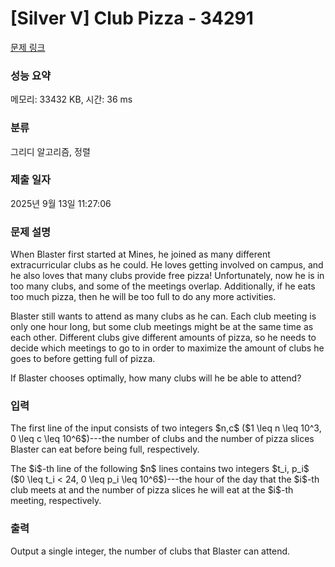 # [Silver V] Club Pizza - 34291 

[문제 링크](https://www.acmicpc.net/problem/34291) 

### 성능 요약

메모리: 33432 KB, 시간: 36 ms

### 분류

그리디 알고리즘, 정렬

### 제출 일자

2025년 9월 13일 11:27:06

### 문제 설명

<p>When Blaster first started at Mines, he joined as many different extracurricular clubs as he could. He loves getting involved on campus, and he also loves that many clubs provide free pizza! Unfortunately, now he is in too many clubs, and some of the meetings overlap. Additionally, if he eats too much pizza, then he will be too full to do any more activities.</p>

<p>Blaster still wants to attend as many clubs as he can. Each club meeting is only one hour long, but some club meetings might be at the same time as each other. Different clubs give different amounts of pizza, so he needs to decide which meetings to go to in order to maximize the amount of clubs he goes to before getting full of pizza.</p>

<p>If Blaster chooses optimally, how many clubs will he be able to attend?</p>

### 입력 

 <p>The first line of the input consists of two integers $n,c$ ($1 \leq n \leq 10^3, 0 \leq c \leq 10^6$)---the number of clubs and the number of pizza slices Blaster can eat before being full, respectively.</p>

<p>The $i$-th line of the following $n$ lines contains two integers $t_i, p_i$ ($0 \leq t_i < 24, 0 \leq p_i \leq 10^6$)---the hour of the day that the $i$-th club meets at and the number of pizza slices he will eat at the $i$-th meeting, respectively.</p>

### 출력 

 <p>Output a single integer, the number of clubs that Blaster can attend.</p>

